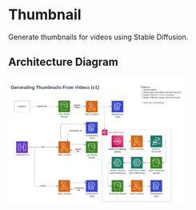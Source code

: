 # Thumbnail

Generate thumbnails for videos using Stable Diffusion.

## Architecture Diagram

<img src="docs/thumbnail-v1-arch.svg" width=70%>
